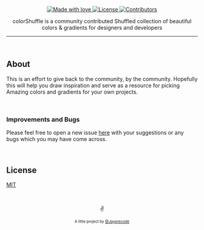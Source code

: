 
<p align="center">
  <a href="#">
    <img src="https://img.shields.io/badge/made%20with-love-E760A4.svg" alt="Made with love">
  </a>
  <a href="https://opensource.org/licenses/MIT" target="_blank">
    <img src="https://img.shields.io/badge/license-MIT-green.svg" alt="License">
  </a>
    <a href="https://github.com/Jayprecode/colorShuffle/graphs/contributors" target="_blank">
    <img src="https://img.shields.io/github/contributors/Jayprecode/colorShuffle.svg" alt="Contributors">
  </a>
</p>
<p align="center">
colorShuffle is a community contributed Shuffled collection of beautiful colors & gradients for designers and developers
</p>

---

&nbsp;

## About
This is an effort to give back to the community, by the community. Hopefully this will help you draw inspiration and serve as a resource for picking Amazing colors and gradients for your own projects.


&nbsp;

### Improvements and Bugs
Please feel free to open a new issue [here](https://github.com/Jayprecode/colorShuffle/issues) with your suggestions or any bugs which you may have come across.

&nbsp;

## License

[MIT](https://github.com/Jayprecode/colorShuffle/blob/master/LICENCE.md)


&nbsp;

<p align="center">✌️</p>
<p align="center">
<sub><sup>A little project by <a href="https://twitter.com/Jayprecode">@Jayprecode</a></sup></sub>
</p>
